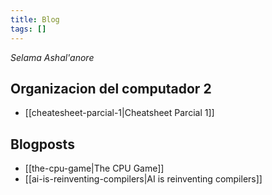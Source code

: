 ```yaml
---
title: Blog
tags: []
---
```

_Selama Ashal'anore_

## Organizacion del computador 2

- [[cheatesheet-parcial-1|Cheatsheet Parcial 1]]

## Blogposts

- [[the-cpu-game|The CPU Game]]
- [[ai-is-reinventing-compilers|AI is reinventing compilers]]
